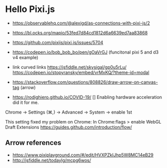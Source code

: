 # Hello Pixi.js


- https://observablehq.com/@alexigd/as-connections-with-pixi-js/2
- https://bl.ocks.org/mapio/53fed7d84cd1812d6a6639ed7aa83868 
-  https://github.com/pixijs/pixi.js/issues/5704

- https://codepen.io/bob_bob_bo/pen/gOaVrGJ (funcitonal pixi 5 and d3 v4 example)
- link curved links https://jsfiddle.net/skysigal/gp0u5rLu/
https://codepen.io/stopyransky/embed/vrMxKQ/?theme-id=modal

- https://stackoverflow.com/questions/808826/draw-arrow-on-canvas-tag (arrow)

- https://rodighiero.github.io/COVID-19/ []
Enabling hardware acceleration did it for me.

Chrome -> Settings (⌘,) -> Advanced -> System -> enable 1st

This setting fixed my problem on Chrome:
In Chrome:flags > enable WebGL Draft Extensions
https://guides.github.com/introduction/flow/




## Arrow references

- https://www.pixiplayground.com/#/edit/HVXPZkIJhp5W8MC14eB29
- http://jsfiddle.net/todaylg/mcpg6wos/


